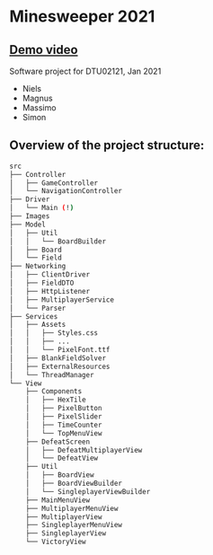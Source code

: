 # Minesweeper 2021
## <a href="https://youtu.be/P94PLpQrwZM" target="_blank">Demo video</a>

Software project for DTU02121, Jan 2021

- Niels
- Magnus
- Massimo
- Simon

## Overview of the project structure:
```bash
src
├── Controller
│   ├── GameController
│   └── NavigationController
├── Driver
│   └── Main (!)
├── Images
├── Model
│   ├── Util
│   │   └── BoardBuilder
│   ├── Board
│   └── Field
├── Networking
│   ├── ClientDriver
│   ├── FieldDTO
│   ├── HttpListener
│   ├── MultiplayerService
│   └── Parser
├── Services
│   ├── Assets
│   │   ├── Styles.css
│   │   ├── ...
│   │   └── PixelFont.ttf
│   ├── BlankFieldSolver
│   ├── ExternalResources
│   └── ThreadManager
└── View
    ├── Components
    │   ├── HexTile
    │   ├── PixelButton
    │   ├── PixelSlider
    │   ├── TimeCounter
    │   └── TopMenuView
    ├── DefeatScreen
    │   ├── DefeatMultiplayerView
    │   └── DefeatView
    ├── Util
    │   ├── BoardView
    │   ├── BoardViewBuilder
    │   └── SingleplayerViewBuilder
    ├── MainMenuView
    ├── MultiplayerMenuView
    ├── MultiplayerView
    ├── SingleplayerMenuView
    ├── SingleplayerView
    └── VictoryView
```
